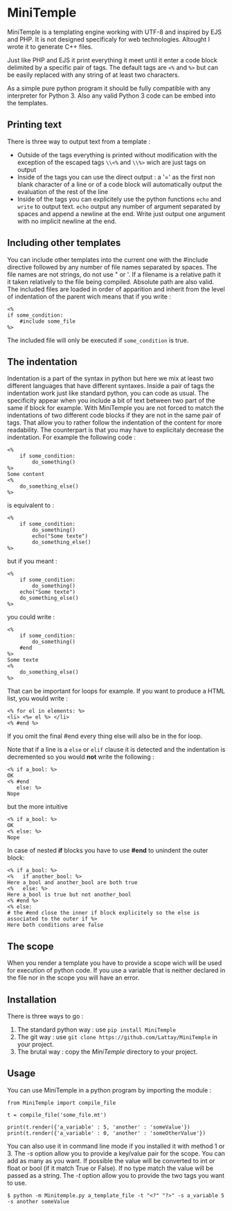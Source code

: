 # MiniTemple

MiniTemple is a templating engine working with UTF-8 and inspired by EJS and PHP.
It is not designed specificaly for web technologies. Altought I wrote it to generate C++ files.

Just like PHP and EJS it print everything it meet until it enter a code block delimited by a specific pair of tags.
The default tags are `<%` and `%>` but can be easily replaced with any string of at least two characters.

As a simple pure python program it should be fully compatible with any interpreter for Python 3.
Also any valid Python 3 code can be embed into the templates.


## Printing text

There is three way to output text from a template :
- Outside of the tags everything is printed without modification with the exception 
of the escaped tags `\\<%` and `\\%>` wich are just tags on output
- Inside of the tags you can use the direct output : a '=' as the first non blank 
character of a line or of a code block will automatically output the evaluation 
of the rest of the line
- Inside of the tags you can explicitely use the python functions `echo` and `write`
to output text. `echo` output any number of argument separated by spaces and
append a newline at the end. Write just output one argument with no implicit
newline at the end.


## Including other templates

You can include other templates into the current one with the #include directive
followed by any number of file names separated by spaces. The file names are 
not strings, do not use " or '. If a filename is a relative path it it taken
relatively to the file being compiled. Absolute path are also valid. The 
included files are loaded in order of apparition and inherit from the level of 
indentation of the parent wich means that if you write :
```
<%
if some_condition:
    #include some_file
%>
```
The included file will only be executed if ```some_condition``` is true.

## The indentation

Indentation is a part of the syntax in python but here we mix at least two different languages that have different syntaxes.
Inside a pair of tags the indentation work just like standard python, you can code as usual. 
The specificity appear when you include a bit of text between two part of the same if block for example.
With MiniTemple you are not forced to match the indentations of two different code blocks if they are not in the same pair of tags.
That allow you to rather follow the indentation of the content for more readability.
The counterpart is that you may have to explicitaly decrease the indentation.
For example the following code :
```
<%
    if some_condition:
        do_something()
%>
Some content
<%
    do_something_else()
%>
```
is equivalent to :
```
<%
    if some_condition:
        do_something()
        echo("Some texte")
        do_something_else()
%>
```
but if you meant :
```
<%
    if some_condition:
        do_something()
    echo("Some texte")
    do_something_else()
%>
```
you could write :

```
<%
    if some_condition:
        do_something()
    #end
%>
Some texte
<%
    do_something_else()
%>
```

That can be important for loops for example. If you want to produce a HTML list, you would write :

```
<% for el in elements: %>
<li> <%= el %> </li>
<% #end %>
```

If you omit the final #end every thing else will also be in the for loop.

Note that if a line is a `else` or `elif` clause it is detected and the indentation is
decremented so you would __not__ write the following :

```
<% if a_bool: %>
OK
<% #end
   else: %>
Nope
```

but the more intuitive

```
<% if a_bool: %>
OK
<% else: %>
Nope
```

In case of nested __if__ blocks you have to use __#end__ to unindent the outer block:

```
<% if a_bool: %>
<%   if another_bool: %>
Here a_bool and another_bool are both true
<%   else: %>
Here a_bool is true but not another_bool
<% #end %>
<% else:
# the #end close the inner if block explicitely so the else is associated to the outer if %>
Here both conditions aree false 
```

## The scope

When you render a template you have to provide a scope wich will be used for execution of python code. 
If you use a variable that is neither declared in the file nor in the scope you will have an error.

## Installation

There is three ways to go :

1) The standard python way : use `pip install MiniTemple`
2) The git way : use `git clone https://github.com/Lattay/MiniTemple` in your project.
3) The brutal way : copy the *MiniTemple* directory to your project.

## Usage

You can use MiniTemple in a python program by importing the module :
```
from MiniTemple import compile_file

t = compile_file('some_file.mt')

print(t.render({'a_variable' : 5, 'another' : 'someValue'})
print(t.render({'a_variable' : 0, 'another' : 'someOtherValue'})
```

You can also use it in command line mode if you installed it with method 1 or 3.
The *-s* option allow you to provide a key/value pair for the scope. You can add as many as you want.
If possible the value will be converted to int or float or bool (if it match True or False). If no type match
the value will be passed as a string. The *-t* option allow you to provide the two tags you want to use.
```
$ python -m Minitemple.py a_template_file -t "<?" "?>" -s a_variable 5 -s another someValue
```
